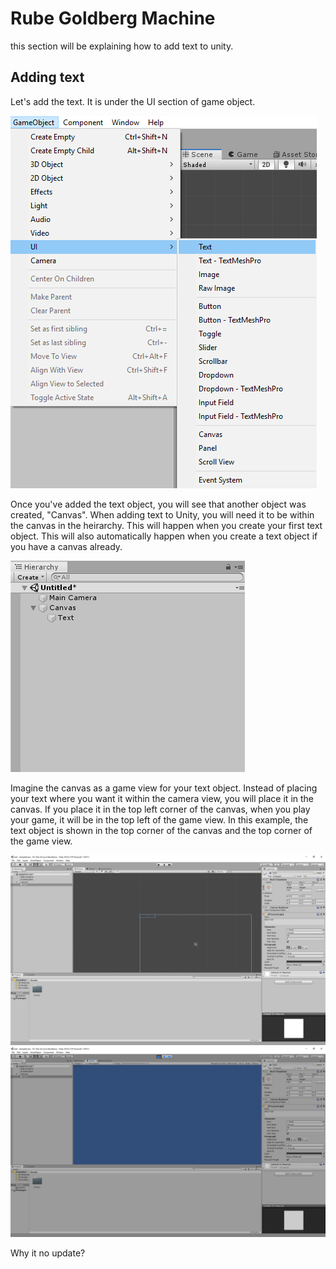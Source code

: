# Rube Goldberg Machine

this section will be explaining how to add text to unity.

## Adding text

Let's add the text. It is under the UI section of game object.

![AddingText](Images/AddingText.PNG)

Once you've added the text object, you will see that another object was created, "Canvas". 
When adding text to Unity, you will need it to be within the canvas in the heirarchy. This
will happen when you create your first text object. This will also automatically happen when
you create a text object if you have a canvas already.

![Canvas](Images/Canvas.PNG)

Imagine the canvas as a game view for your text object. Instead of placing your text where
you want it within the camera view, you will place it in the canvas. If you place it in the
top left corner of the canvas, when you play your game, it will be in the top left of the game
view. In this example, the text object is shown in the top corner of the canvas and the top 
corner of the game view.

![GameViewScene](Images/GameViewScene.PNG)
![GameViewGame](Images/GameViewGame.PNG)

Why it no update?